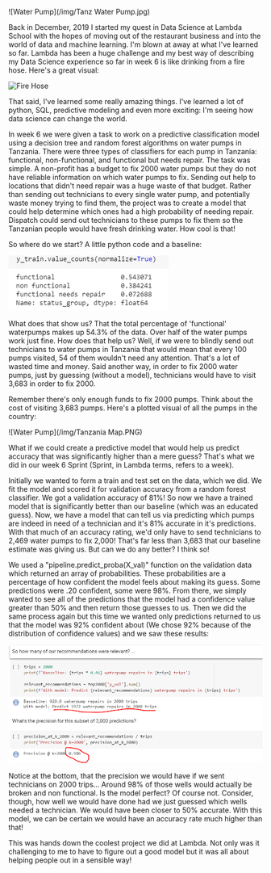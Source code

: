 ![Water Pump](/img/Tanz Water Pump.jpg)


Back in December, 2019 I started my quest in Data Science at Lambda School with the hopes of moving out of the restaurant business and into the world of data and machine learning.  I'm blown at away at what I've learned so far.  Lambda has been a huge challenge and my best way of describing my Data Science experience so far in week 6 is like drinking from a fire hose.  Here's a great visual:

![Fire Hose](https://media.giphy.com/media/14qwRKAyXLEQ9O/giphy.gif)

That said, I've learned some really amazing things.  I've learned a lot of python, SQL, predictive modeling and even more exciting: I'm seeing how data science can change the world.

In week 6 we were given a task to work on a predictive classification model using a decision tree and random forest algorithms on water pumps in Tanzania.  There were three types of classifiers for each pump in Tanzania: functional, non-functional, and functional but needs repair.  The task was simple.  A non-profit has a budget to fix 2000 water pumps but they do not have reliable information on which water pumps to fix.  Sending out help to locations that didn't need repair was a huge waste of that budget.  Rather than sending out technicians to every single water pump, and potentially waste money trying to find them, the project was to create a model that could help determine which ones had a high probability of needing repair.  Dispatch could send out technicians to these pumps to fix them so the Tanzanian people would have fresh drinking water.  How cool is that!

So where do we start?  A little python code and a baseline:

![Water Pump](/img/baseline.PNG)

What does that show us?  That the total percentage of 'functional' waterpumps makes up 54.3% of the data.  Over half of the water pumps work just fine.  How does that help us?  Well, if we were to blindly send out technicians to water pumps in Tanzania that would mean that every 100 pumps visited, 54 of them wouldn't need any attention.  That's a lot of wasted time and money.  Said another way, in order to fix 2000 water pumps, just by guessing (without a model), technicians would have to visit 3,683 in order to fix 2000.

Remember there's only enough funds to fix 2000 pumps.  Think about the cost of visiting 3,683 pumps.  Here's a plotted visual of all the pumps in the country:

![Water Pump](/img/Tanzania Map.PNG)

What if we could create a predictive model that would help us predict accuracy that was significantly higher than a mere guess?  That's what we did in our week 6 Sprint (Sprint, in Lambda terms, refers to a week).

Initially we wanted to form a train and test set on the data, which we did.  We fit the model and scored it for validation accuracy from a random forest classifier.  We got a validation accuracy of 81%!  So now we have a trained model that is significantly better than our baseline (which was an educated guess).  Now, we have a model that can tell us via predicting which pumps are indeed in need of a technician and it's 81% accurate in it's predictions. With that much of an accuracy rating, we'd only have to send technicians to 2,469 water pumps to fix 2,000!  That's far less than 3,683 that our baseline estimate was giving us.  But can we do any better?  I think so!

We used a "pipeline.predict_proba(X_val)" function on the validation data which returned an array of probabilities.  These probabilities are a percentage of how confident the model feels about making its guess.  Some predictions were .20 confident, some were 98%.  From there, we simply wanted to see all of the predictions that the model had a confidence value greater than 50% and then return those guesses to us.  Then we did the same process again but this time we wanted only predictions returned to us that the model was 92% confident about (We chose 92% because of the distribution of confidence values) and we saw these results:

![water pump results](/img/water_pump_results.PNG)

Notice at the bottom, that the precision we would have if we sent technicians on 2000 trips...  Around 98% of those wells would actually be broken and non functional.  Is the model perfect?  Of course not.  Consider, though, how well we would have done had we just guessed which wells needed a technician.  We would have been closer to 50% accurate.  With this model, we can be certain we would have an accuracy rate much higher than that!

This was hands down the coolest project we did at Lambda.  Not only was it challenging to me to have to figure out a good model but it was all about helping people out in a sensible way!
